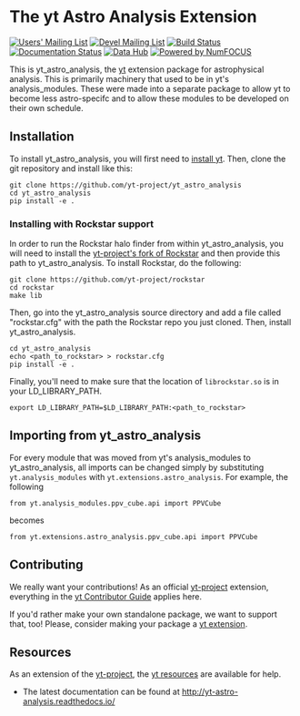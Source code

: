 # The yt Astro Analysis Extension

[![Users' Mailing List](https://img.shields.io/badge/Users-List-lightgrey.svg)](http://lists.spacepope.org/listinfo.cgi/yt-users-spacepope.org/)
[![Devel Mailing List](https://img.shields.io/badge/Devel-List-lightgrey.svg)](http://lists.spacepope.org/listinfo.cgi/yt-dev-spacepope.org/)
[![Build Status](https://travis-ci.org/yt-project/yt_astro_analysis.svg?branch=master)](https://travis-ci.org/yt-project/yt_astro_analysis)
[![Documentation Status](https://readthedocs.org/projects/yt-astro-analysis/badge/?version=latest)](http://yt-astro-analysis.readthedocs.io/en/latest/?badge=latest)
[![Data Hub](https://img.shields.io/badge/data-hub-orange.svg)](https://hub.yt/)
[![Powered by NumFOCUS](https://img.shields.io/badge/powered%20by-NumFOCUS-orange.svg?style=flat&colorA=E1523D&colorB=007D8A)](http://numfocus.org)

This is yt_astro_analysis, the [yt](https://github.com/yt-project/yt) extension
package for astrophysical analysis.  This is primarily machinery that used to be
in yt's analysis_modules.  These were made into a separate package to allow yt to
become less astro-specifc and to allow these modules to be developed on their own
schedule.

## Installation

To install yt_astro_analysis, you will first need to 
[install yt](https://github.com/yt-project/yt#installation).  Then, clone the
git repository and install like this:

```
git clone https://github.com/yt-project/yt_astro_analysis
cd yt_astro_analysis
pip install -e .
```

### Installing with Rockstar support

In order to run the Rockstar halo finder from within yt_astro_analysis, you will
need to install the
[yt-project's fork of Rockstar](https://github.com/yt-project/rockstar) and then
provide this path to yt_astro_analysis.  To install Rockstar, do the following:

```
git clone https://github.com/yt-project/rockstar
cd rockstar
make lib
```

Then, go into the yt_astro_analysis source directory and add a file called
"rockstar.cfg" with the path the Rockstar repo you just cloned.  Then, install
yt_astro_analysis.

```
cd yt_astro_analysis
echo <path_to_rockstar> > rockstar.cfg
pip install -e .
```

Finally, you'll need to make sure that the location of ``librockstar.so`` is in
your LD_LIBRARY_PATH.

```
export LD_LIBRARY_PATH=$LD_LIBRARY_PATH:<path_to_rockstar>
```

## Importing from yt_astro_analysis

For every module that was moved from yt's analysis_modules to yt_astro_analysis,
all imports can be changed simply by substituting ``yt.analysis_modules`` with
``yt.extensions.astro_analysis``.  For example, the following

```
from yt.analysis_modules.ppv_cube.api import PPVCube
```
becomes
```
from yt.extensions.astro_analysis.ppv_cube.api import PPVCube
```

## Contributing

We really want your contributions!  As an official
[yt-project](http://yt-project.org/) extension, everything in the
[yt Contributor Guide](https://github.com/yt-project/yt#contributing) applies
here.

If you'd rather make your own standalone package, we want to support that, too!
Please, consider making your package a
[yt extension](http://yt-project.org/extensions.html).

## Resources

As an extension of the [yt-project](http://yt-project.org/), the
[yt resources](https://github.com/yt-project/yt#resources) are available for help.

 * The latest documentation can be found at http://yt-astro-analysis.readthedocs.io/
